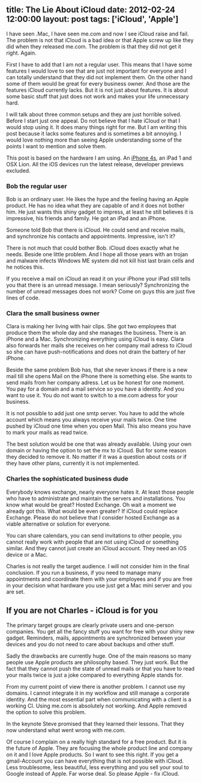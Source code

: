 title: The Lie About iCloud
date: 2012-02-24 12:00:00
layout: post
tags: ['iCloud', 'Apple']
---
I have seen .Mac, I have seen me.com and now I see iCloud raise and 
fail. The problem is not that iCloud is a bad idea or that Apple screw 
up like they did when they released me.com. The problem is that they did 
not get it right. Again.
<!--MORE-->

First I have to add that I am not a regular user. This means that I have
some features I would love to see that are just not important for everyone
and I can totally understand that they did not implement them. On the
other hand some of them would be great for every business owner. And those
are the features iCloud currently lacks. But it is not just about features.
It is about some basic stuff that just does not work and makes your life
unnecessary hard.

I will talk about three common setups and they are just horrible solved.
Before I start just one appeal. Do not believe that I hate iCloud or that
I would stop using it. It does many things right for me. But I am writing
this post because it lacks some features and is sometimes a bit annoying.
I would love nothing more than seeing Apple understanding some of the
points I want to mention and solve them.

This post is based on the hardware I am using. An [iPhone 4s][1], an iPad 1
and OSX Lion. All the iOS devices run the latest release, developer previews
excluded.

<h3>Bob the regular user</h3>
Bob is an ordinary user. He likes the hype and the feeling having an
Apple product. He has no idea what they are capable of and it does not
bother him. He just wants this shiny gadget to impress, at least he
still believes it is impressive, his friends and family. He got an iPad
and an iPhone.

Someone told Bob that there is iCloud. He could send and receive mails,
and synchronize his contacts and appointments. Impressive, isn't it?

There is not much that could bother Bob. iCloud does exactly what he
needs. Beside one little problem. And I hope all those years with an
trojan and malware infects Windows ME system did not kill hist last
brain cells and he notices this.

If you receive a mail on iCloud an read it on your iPhone your iPad still
tells you that there is an unread message. I mean seriously? Synchronizing
the number of unread messages does not work? Come on guys this are just
five lines of code.

<h3>Clara the small business owner</h3>
Clara is making her living with hair clips. She got two employees that 
produce them the whole day and she manages the business. There is an iPhone
and a Mac. Synchronizing everything using iCloud is easy. Clara also
forwards her mails she receives on her company mail adress to iCloud so
she can have push-notifications and does not drain the battery of her
iPhone.

Beside the same problem Bob has, that she never knows if there is a new
mail till she opens Mail on the iPhone there is something else. She wants
to send mails from her company adress. Let us be honest for one moment.
You pay for a domain and a mail service so you have a identity. And you
want to use it. You do not want to switch to a me.com adress for your
business.

It is not possible to add just one smtp server. You have to add the whole
account which means you always receive your mails twice. One time pushed
by iCloud one time when you open Mail. This also means you have to mark your
mails as read twice.

The best solution would be one that was already available. Using your own
domain or having the option to set the mx to iCloud. But for some reason
they decided to remove it. No matter if it was a question about costs or
if they have other plans, currently it is not implemented.

<h3>Charles the sophisticated business dude</h3>
Everybody knows exchange, nearly everyone hates it. At least those people
who have to administrate and maintain the servers and installations. You
know what would be great? Hosted Exchange. Oh wait a moment we already got
this. What would be even greater? If iCloud could replace Exchange. Please
do not believe that I consider hosted Exchange as a viable alternative or
solution for everyone.

You can share calendars, you can send invitations to other people, you
cannot really work with people that are not using iCloud or something
similar. And they cannot just create an iCloud account. They need an
iOS device or a Mac.

Charles is not really the target audience. I will not consider him in the 
final conclusion. If you run a business, if you need to manage many
appointments and coordinate them with your employees and if you are free
in your decision what hardware you use just get a Mac mini server and
you are set.

<h2>If you are not Charles - iCloud is for you</h2>
The primary target groups are clearly private users and one-person
companies. You get all the fancy stuff you want for free with your shiny
new gadget. Reminders, mails, appointments are synchronized between your
devices and you do not need to care about backups and other stuff.

Sadly the drawbacks are currently huge. One of the main reasons so many
people use Apple products are philosophy based. They just work. But the
fact that they cannot push the state of unread mails or that you have to
read your mails twice is just a joke compared to everything Apple stands
for.

From my current point of view there is another problem. I cannot use my
domains. I cannot integrate it in my workflow and still manage a corporate
identity. And the most essential part when communicating with a client is
a working CI. Using me.com is absolutely not working. And Apple removed
the option to solve this problem.

In the keynote Steve promised that they learned their lessons. That
they now understand what went wrong with me.com.

Of course I complain on a really high standard for a free product. But it
is the future of Apple. They are focusing the whole product line and
company on it and I love Apple products. So I want to see this right.
If you get a gmail-Account you can have everything that is not possible
with iCloud. Less troublesome, less beautiful, less everything and you
sell your soul to Google instead of Apple. Far worse deal. So please Apple -
fix iCloud.

[1]: http://www.hopelesscom.de/2012/2/9/first_day_with_an_iphone_4s.html
